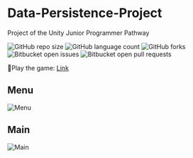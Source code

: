 # Data-Persistence-Project
Project of the Unity Junior Programmer Pathway

![GitHub repo size](https://img.shields.io/github/repo-size/suzanadssantos/Data-Persistence-Project?style=for-the-badge)
![GitHub language count](https://img.shields.io/github/languages/count/suzanadssantos/Data-Persistence-Project?style=for-the-badge)
![GitHub forks](https://img.shields.io/github/forks/suzanadssantos/Data-Persistence-Project?style=for-the-badge)
![Bitbucket open issues](https://img.shields.io/bitbucket/issues/suzanadssantos/Data-Persistence-Project?style=for-the-badge)
![Bitbucket open pull requests](https://img.shields.io/bitbucket/pr-raw/suzanadssantos/Data-Persistence-Project?style=for-the-badge)

🔗Play the game: <a href="https://play.unity.com/en/games/35e59364-64e0-4405-bb82-5c1a2c61d784/data-persistence-project">Link</a>

## Menu
![Menu](https://github.com/user-attachments/assets/9ba8574a-8c41-407f-b7a7-a01e371bb330)

## Main
![Main](https://github.com/user-attachments/assets/73d3ff0d-372e-4859-8bd7-73f98b26f67b)
